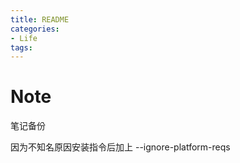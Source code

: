 ```yaml
---
title: README
categories:
- Life
tags:
---
```



# Note
笔记备份


因为不知名原因安装指令后加上
--ignore-platform-reqs